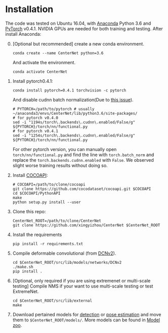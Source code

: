 # Installation


The code was tested on Ubuntu 16.04, with [Anaconda](https://www.anaconda.com/download) Python 3.6 and [PyTorch]((http://pytorch.org/)) v0.4.1. NVIDIA GPUs are needed for both training and testing.
After install Anaconda:

0. [Optional but recommended] create a new conda environment. 

    ~~~
    conda create --name CenterNet python=3.6
    ~~~
    And activate the environment.
    
    ~~~
    conda activate CenterNet
    ~~~

1. Install pytorch0.4.1:

    ~~~
    conda install pytorch=0.4.1 torchvision -c pytorch
    ~~~
    
    And disable cudnn batch normalization(Due to [this issue](https://github.com/xingyizhou/pytorch-pose-hg-3d/issues/16)).
    
     ~~~
    # PYTORCH=/path/to/pytorch # usually ~/anaconda3/envs/CenterNet/lib/python3.6/site-packages/
    # for pytorch v0.4.0
    sed -i "1194s/torch\.backends\.cudnn\.enabled/False/g" ${PYTORCH}/torch/nn/functional.py
    # for pytorch v0.4.1
    sed -i "1254s/torch\.backends\.cudnn\.enabled/False/g" ${PYTORCH}/torch/nn/functional.py
     ~~~
     
     For other pytorch version, you can manually open `torch/nn/functional.py` and find the line with `torch.batch_norm` and replace the `torch.backends.cudnn.enabled` with `False`. We observed slight worse training results without doing so. 
     
2. Install [COCOAPI](https://github.com/cocodataset/cocoapi):

    ~~~
    # COCOAPI=/path/to/clone/cocoapi
    git clone https://github.com/cocodataset/cocoapi.git $COCOAPI
    cd $COCOAPI/PythonAPI
    make
    python setup.py install --user
    ~~~

3. Clone this repo:

    ~~~
    CenterNet_ROOT=/path/to/clone/CenterNet
    git clone https://github.com/xingyizhou/CenterNet $CenterNet_ROOT
    ~~~


4. Install the requirements

    ~~~
    pip install -r requirements.txt
    ~~~
    
    
5. Compile deformable convolutional (from [DCNv2](https://github.com/CharlesShang/DCNv2/tree/pytorch_0.4)).

    ~~~
    cd $CenterNet_ROOT/src/lib/models/networks/DCNv2
    ./make.sh
    pip install .
    ~~~
6. [Optional, only required if you are using extremenet or multi-scale testing] Compile NMS if your want to use multi-scale testing or test ExtremeNet.

    ~~~
    cd $CenterNet_ROOT/src/lib/external
    make
    ~~~

7. Download pertained models for [detection]() or [pose estimation]() and move them to `$CenterNet_ROOT/models/`. More models can be found in [Model zoo](MODEL_ZOO.md).
